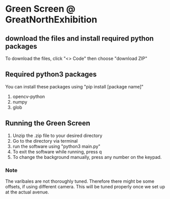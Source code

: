 # Green Screen @ GreatNorthExhibition

## download the files and install required python packages
To download the files, click "<> Code" then choose "download ZIP"

## Required python3 packages
You can install these packages using "pip install [package name]"
1. opencv-python
2. numpy
3. glob

## Running the Green Screen
1. Unzip the .zip file to your desired directory
2. Go to the directory via terminal
3. run the software using "python3 main.py"
4. To exit the software while running, press q
5. To change the background manually, press any number on the keypad.

### Note
The varibales are not thoroughly tuned. Therefore there might be some offsets, if using different camera. 
This will be tuned properly once we set up at the actual avenue.
